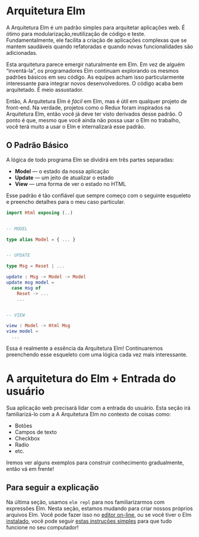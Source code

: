 <!--
# The Elm Architecture
-->

# Arquitetura Elm 

<!--
The Elm Architecture is a simple pattern for architecting webapps. It is great for modularity, code reuse, and testing. Ultimately, it makes it easy to create complex web apps that stay healthy as you refactor and add features.
-->

A Arquitetura Elm é um padrão simples para arquitetar aplicações web. É ótimo para modularização,reutilização de código e teste. Fundamentalmente, ele facilita a criação de aplicações complexas que se mantem saudáveis quando refatoradas e quando novas funcionalidades são adicionadas.

<!--
This architecture seems to emerge naturally in Elm. Rather than someone “inventing” it, early Elm programmers kept discovering the same basic patterns in their code. Teams have found this particularly nice for onboarding new developers. Code just turns out well-architected. It is kind of spooky.
-->

Esta arquitetura parece emergir naturalmente em Elm. Em vez de alguém “inventá-la”, os programadores Elm continuam explorando os mesmos padrões básicos em seu código. As equipes acham isso particularmente interessante para integrar novos desenvolvedores. O código acaba bem arquitetado. É meio assustador.

<!--
So The Elm Architecture is *easy* in Elm, but it is useful in any front-end project. In fact, projects like Redux have been inspired by The Elm Architecture, so you may have already seen derivatives of this pattern. Point is, even if you ultimately cannot use Elm at work yet, you will get a lot out of using Elm and internalizing this pattern.
-->

Então, A Arquitetura Elm é *fácil* em Elm, mas é útil em qualquer projeto de front-end. Na verdade, projetos como o Redux foram inspirados na Arquitetura Elm, então você já deve ter visto derivados desse padrão. O ponto é que, mesmo que você ainda não possa usar o Elm no trabalho, você terá muito a usar o Elm e internalizará esse padrão.

[Elm]: https://elm-lang.org/
[TodoMVC]: https://github.com/evancz/elm-todomvc
[dreamwriter]: https://github.com/rtfeldman/dreamwriter#dreamwriter
[NoRedInk]: https://www.noredink.com/
[CircuitHub]: https://www.circuithub.com/
[Pivotal]: https://www.pivotaltracker.com/blog/Elm-pivotal-tracker/


<!--
## The Basic Pattern
-->

## O Padrão Básico

<!--
The logic of every Elm program will break up into three cleanly separated parts:
-->

A lógica de todo programa Elm se dividirá em três partes separadas:

<!--
  * **Model** &mdash; the state of your application
  * **Update** &mdash; a way to update your state
  * **View** &mdash; a way to view your state as HTML
-->

  * **Model** &mdash; o estado da nossa aplicação
  * **Update** &mdash; um jeito de atualizar o estado
  * **View** &mdash; uma forma de ver o estado no HTML

<!--
This pattern is so reliable that I always start with the following skeleton and fill in details for my particular case.
-->

Esse padrão é tão confiável que sempre começo com o seguinte esqueleto e preencho detalhes para o meu caso particular.

```elm
import Html exposing (..)


-- MODEL

type alias Model = { ... }


-- UPDATE

type Msg = Reset | ...

update : Msg -> Model -> Model
update msg model =
  case msg of
    Reset -> ...
    ...


-- VIEW

view : Model -> Html Msg
view model =
  ...
```

<!--
That is really the essence of The Elm Architecture! We will proceed by filling in this skeleton with increasingly interesting logic.
-->

Essa é realmente a essência da Arquitetura Elm! Continuaremos preenchendo esse esqueleto com uma lógica cada vez mais interessante.


<!--
# The Elm Architecture + User Input
-->

# A arquitetura do Elm + Entrada do usuário

<!--
Your web app is going to need to deal with user input. This section will get you familiar with The Elm Architecture in the context of things like:
-->

Sua aplicação web precisará lidar com a entrada do usuário. Esta seção irá familiarizá-lo com a A Arquitetura Elm no contexto de coisas como:

<!--
  - Buttons
  - Text Fields
  - Check Boxes
  - Radio Buttons
  - etc.
-->

  - Botões
  - Campos de texto
  - Checkbox
  - Radio
  - etc.

<!--
We will go through a few examples that build knowledge gradually, so go in order!
-->

Iremos ver alguns exemplos para construir conhecimento gradualmente, então vá em frente!


<!--
## Follow Along
-->

## Para seguir a explicação

<!--
In the last section we used `elm repl` to get comfortable with Elm expressions. In this section, we are switching to creating Elm files of our own. You can do that in [the online editor](https://ellie-app.com/new), or if you have Elm [installed](/install.html), you can follow [these simple instructions](https://github.com/evancz/elm-architecture-tutorial#run-the-examples) to get everything working on your computer!
-->

Na última seção, usamos `elm repl` para nos familiarizarmos com expressões Elm. Nesta seção, estamos mudando para criar nossos próprios arquivos Elm. Você pode fazer isso no [editor on-line](https://ellie-app.com/new), ou se você tiver o Elm [instalado](/install.html), você pode seguir [estas instruções simples](https://github.com/evancz/elm-architecture-tutorial#run-the-examples) para que tudo funcione no seu computador!
